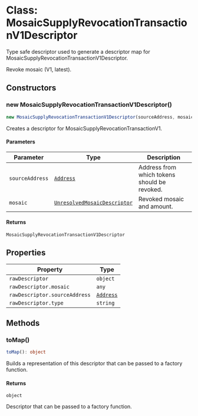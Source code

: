 # Class: MosaicSupplyRevocationTransactionV1Descriptor

Type safe descriptor used to generate a descriptor map for MosaicSupplyRevocationTransactionV1Descriptor.

Revoke mosaic (V1, latest).

## Constructors

### new MosaicSupplyRevocationTransactionV1Descriptor()

```ts
new MosaicSupplyRevocationTransactionV1Descriptor(sourceAddress, mosaic): MosaicSupplyRevocationTransactionV1Descriptor
```

Creates a descriptor for MosaicSupplyRevocationTransactionV1.

#### Parameters

| Parameter | Type | Description |
| ------ | ------ | ------ |
| `sourceAddress` | [`Address`](../../../classes/Address.md) | Address from which tokens should be revoked. |
| `mosaic` | [`UnresolvedMosaicDescriptor`](UnresolvedMosaicDescriptor.md) | Revoked mosaic and amount. |

#### Returns

`MosaicSupplyRevocationTransactionV1Descriptor`

## Properties

| Property | Type |
| ------ | ------ |
| <a id="rawdescriptor"></a> `rawDescriptor` | `object` |
| `rawDescriptor.mosaic` | `any` |
| `rawDescriptor.sourceAddress` | [`Address`](../../../classes/Address.md) |
| `rawDescriptor.type` | `string` |

## Methods

### toMap()

```ts
toMap(): object
```

Builds a representation of this descriptor that can be passed to a factory function.

#### Returns

`object`

Descriptor that can be passed to a factory function.
